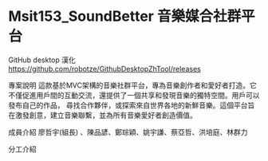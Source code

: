 # Msit153_SoundBetter 音樂媒合社群平台
GitHub desktop 漢化
https://github.com/robotze/GithubDesktopZhTool/releases

專案說明
這款基於MVC架構的音樂社群平台，專為音樂創作者和愛好者打造。它不僅促進用戶間的互動交流，還提供了一個共享和發現音樂的獨特空間。用戶可以發布自己的作品，
尋找合作夥伴，或探索來自世界各地的新鮮音樂。這個平台旨在激發創意，建立音樂聯繫，並為所有音樂愛好者創造價值。

成員介紹
廖哲宇(組長) 、陳品諺、鄭琮穎、姚宇謙、蔡亞哲、洪培庭、林群力

分工介紹

